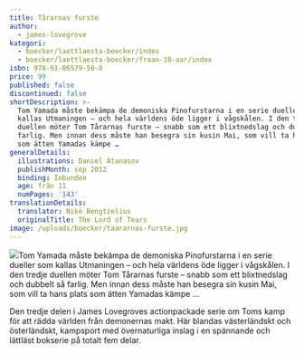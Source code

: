 ```yaml
---
title: Tårarnas furste
author:
  - james-lovegrove
kategori:
  - boecker/laettlaesta-boecker/index
  - boecker/laettlaesta-boecker/fraan-10-aar/index
isbn: 978-91-86579-50-0
price: 99
published: false
discontinued: false
shortDescription: >-
  Tom Yamada måste bekämpa de demoniska Pino­furstarna i en serie dueller som
  kallas Utmaningen – och hela världens öde ligger i vågskålen. I den tredje
  duellen möter Tom Tårarnas furste – snabb som ett blixtnedslag och dubbelt så
  farlig. Men innan dess måste han besegra sin kusin Mai, som vill ta hans plats
  som ätten Yamadas kämpe …
generalDetails:
  illustrations: Daniel Atanasov
  publishMonth: sep 2012
  binding: Inbunden
  age: från 11
  numPages: '143'
translationDetails:
  translator: Nike Bengtzelius
  originalTitle: The Lord of Tears
image: /uploads/boecker/taararnas-furste.jpg
---
```

![](/uploads/images/pinan.gif)Tom Yamada måste bekämpa de demoniska Pino­furstarna i en serie dueller som kallas Utmaningen – och hela världens öde ligger i vågskålen. I den tredje duellen möter Tom Tårarnas furste – snabb som ett blixtnedslag och dubbelt så farlig. Men innan dess måste han besegra sin kusin Mai, som vill ta hans plats som ätten Yamadas kämpe …

Den tredje delen i James Lovegroves action­packade serie om Toms kamp för att rädda världen från demonernas makt. Här blandas västerländskt och österländskt, kampsport med övernaturliga inslag i en spännande och lättläst bokserie på totalt fem delar.
